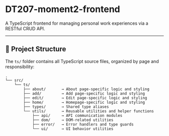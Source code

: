 # DT207-moment2-frontend

A TypeScript frontend for managing personal work experiences via a RESTful CRUD API.

---

## 🧱 Project Structure

The `ts/` folder contains all TypeScript source files, organized by page and responsibility:

```
.
└── src/
    └── ts/
        ├── about/       → About page-specific logic and styling
        ├── add/         → Add page-specific logic and styling
        ├── edit/        → Edit page-specific logic and styling
        ├── home/        → Homepage-specific logic and styling
        ├── types/       → Shared type aliases
        └── utils/       → Reusable utilities and helper functions
            ├── api/     → API communication modules
            ├── dom/     → DOM-related utilities
            ├── error/   → Error handlers and type guards
            └── ui/      → UI behavior utilities
```
